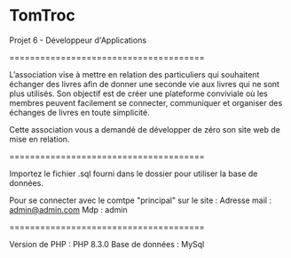 # TomTroc
 Projet 6 - Développeur d'Applications 

======================================

L’association vise à mettre en relation des particuliers qui souhaitent échanger des livres afin de donner une seconde vie aux livres qui ne sont plus  utilisés. Son objectif est de créer une plateforme conviviale où les membres peuvent facilement se connecter, communiquer et organiser des échanges de livres en toute simplicité.

Cette association vous a demandé de développer de zéro son site web de mise en relation.

======================================

Importez le fichier .sql fourni dans le dossier pour utiliser la base de données.

Pour se connecter avec le comtpe "principal" sur le site :
Adresse mail : admin@admin.com 
Mdp : admin

======================================

Version de PHP : PHP 8.3.0
Base de données : MySql 
